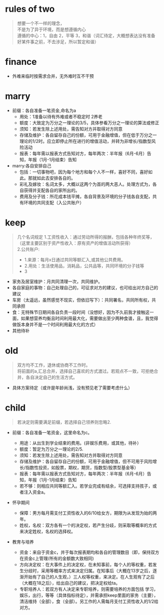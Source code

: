 # rules of two
> 想要一个不一样的理念，  
> 不是为了异于环境，而是想遵循内心  
> 遵循的中心：1，自由 2，平等 3，和谐（词汇待定，大概想表达没有准备好某件事之前，不去涉足，所以暂定和谐）

# finance
  * 外难来临时按需求合并，无外难时互不干预

# marry
  * 前缀：各自准备一笔资金,命名为a
  	- 用处：1准备以待有外难或者不稳定时 2养老
	- 额度：大致定为万分之一理论的3/5，具体参看万分之一理论的算法或修正
	- 须知：若发生除上述用处，需告知对方并取得对方同意
	- 存储及维护：各自留存自己的份额，可用于金融增值，但在低于万分之一理论的1/2时。应立即停止所在进行的增值活动，并转为非增长/指数型风险活动
	- 报表：每年需以报表方式告知对方，每年两次：半年报（6月-6月）告知，年报（1月-1月结束）告知
  * marry:各自安排自己
    - 包括：一切事物吧，因为每个地方和每个人不一样，喜好不同，喜好如此。那就如此去安排各自的。
    - 彩礼及嫁妆：名词太多，大概以这两个为首的两大恶人。处理方式为，各自获得并支配各自的家所出的。
    - 费用及分子钱：所花成本钱平摊，各自背景及环境的分子钱各自支配，共有环境的共同支配（入公共账户）
  
# keep
> 几个名词规定
> 1.工资性收入：通过劳动所得的报酬，包括各种年终奖等，（这里主要区别于资产性收入：原有资产的增值活动所获得）  
> 2.公共账户:
>  - 1.来源：每月x日通过共同等额汇入,或其他公共费用。
>  - 2.用处：生活使用品，消耗品，公共品等，共同环境的分子钱等  
>  - 3
  * 家务及居室维护：月共同清理一次，共同维护。
  * 各自家庭的事物：自己处理自己的，可征求对方的建议，也可给出对方自己的建议
  * 车房（太遥远，虽然感觉不现实，但依旧写下）：共同署名，共同所有权，共同承担
  * 食：无特殊节日期间各自负责一段时间（没想好，因为不久前我才接触这一面，如果想营养均衡且时间利用最大化，需要做出至少两种食谱，且，我觉得做饭本身并不是一个时间利用最大化的方式）
  * 其他待补

# old
> 双方均不工作，退休或协商不工作时。  
> 将前面的a,汇总合并，选择自己喜欢的方式渡过。若观点不一致，可拒绝合并，各自决定自己的生活方式。    

   * 具体方案待定（或许是年龄尚浅，没有预见老了需要考虑什么）
# child
> 若决定则需要满足前缀，若选择自己领养则忽略2.

   * 前缀：各自准备一笔资金，这里命名为c。
     - 用途：从出生到学业结束的费用。(非娱乐费用，或其他，待补）
     - 额度：暂定为万分之一理论的2/5.
     - 须知：若发生除上述用处，需告知对方并取得对方同意
     - 存储及维护：各自留存自己的份额，可用于金融增值，但不可用于风险增长/指数性投资，如股票，期权，期货，指数型/股票型基金等）
     - 报表：每年需以报表方式告知对方，每年两次：半年报（6月-6月）告知，年报（1月-1月结束）告知
     - 若不够：则相应共同等额汇入。若学业完成有结余，可选择支持孩子，或者注入资金a。
  
  * 怀孕期间
      - 保障：男方每月需支付工资性收入的6/10给女方，期限为从发现为始的两年。
      - 姓权，名权：双方各有一个的决定权，若产生分歧，则采取等概率的方式来决定姓权，名权的选择权。

  * 教育与培养
      - 资金：来自于资金c，并于每次报表期均和各自的管理数目（即，保持双方在资金c上管理/所有的金额数大致相同)
      - 方向决定权：在大事件上的决定权，在未知事前，每个人的等权重，若发生分歧时，采用等概率方式来决定归属。在知事后（大概在13岁之后，逐渐开始有了自己的人生观，）三人权等权重，来决定。在人生观有了之后（大概在18之后），给出自己的建议，把决定权给ta。
      - 专职培养人：若双方有人决定来专职培养，则需要培养的方面包括 学习，娱乐，出行，等等（具体指标待定），并需承担keep里面的家务（主要），清洁维持（全部），食（全部）。另工作的人需每月支付工资性收入的1/2给对方。
      






















